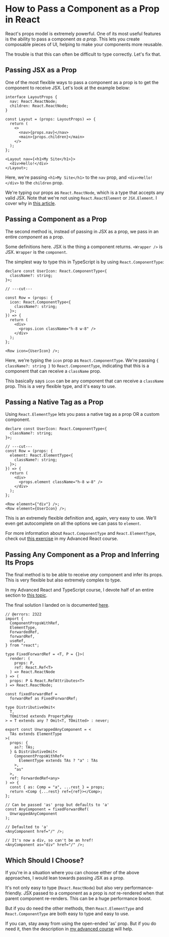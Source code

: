 # How to Pass a Component as a Prop in React

React's props model is extremely powerful. One of its most useful features is the ability to pass a component _as a prop_. This lets you create composable pieces of UI, helping to make your components more reusable.

The trouble is that this can often be difficult to type correctly. Let's fix that.

## Passing JSX as a Prop

One of the most flexible ways to pass a component as a prop is to get the component to receive JSX. Let's look at the example below:

```tsx twoslash
interface LayoutProps {
  nav: React.ReactNode;
  children: React.ReactNode;
}

const Layout = (props: LayoutProps) => {
  return (
    <>
      <nav>{props.nav}</nav>
      <main>{props.children}</main>
    </>
  );
};

<Layout nav={<h1>My Site</h1>}>
  <div>Hello!</div>
</Layout>;
```

Here, we're passing `<h1>My Site</h1>` to the `nav` prop, and `<div>Hello!</div>` to the `children` prop.

We're typing our props as `React.ReactNode`, which is a type that accepts any valid JSX. Note that we're not using `React.ReactElement` or `JSX.Element`. I cover why in [this article](https://www.totaltypescript.com/jsx-element-vs-react-reactnode).

## Passing a Component as a Prop

The second method is, instead of passing in JSX as a prop, we pass in an entire _component_ as a prop.

Some definitions here. JSX is the thing a component returns. `<Wrapper />` is JSX. `Wrapper` is the `component`.

The simplest way to type this in TypeScript is by using `React.ComponentType`:

```tsx twoslash
declare const UserIcon: React.ComponentType<{
  className?: string;
}>;

// ---cut---

const Row = (props: {
  icon: React.ComponentType<{
    className?: string;
  }>;
}) => {
  return (
    <div>
      <props.icon className="h-8 w-8" />
    </div>
  );
};

<Row icon={UserIcon} />;
```

Here, we're typing the `icon` prop as `React.ComponentType`. We're passing `{ className?: string }` to `React.ComponentType`, indicating that this is a component that can receive a `className` prop.

This basically says `icon` can be any component that can receive a `className` prop. This is a very flexible type, and it's easy to use.

## Passing a Native Tag as a Prop

Using `React.ElementType` lets you pass a native tag as a prop OR a custom component.

```tsx twoslash
declare const UserIcon: React.ComponentType<{
  className?: string;
}>;

// ---cut---
const Row = (props: {
  element: React.ElementType<{
    className?: string;
  }>;
}) => {
  return (
    <div>
      <props.element className="h-8 w-8" />
    </div>
  );
};

<Row element={"div"} />;
<Row element={UserIcon} />;
```

This is an extremely flexible definition and, again, very easy to use. We'll even get autocomplete on all the options we can pass to `element`.

For more information about `React.ComponentType` and `React.ElementType`, check out [this exercise](https://www.totaltypescript.com/workshops/advanced-react-with-typescript/types-deep-dive/understanding-react-s-elementtype-and-componenttype) in my Advanced React course.

## Passing Any Component as a Prop and Inferring Its Props

The final method is to be able to receive _any_ component and infer its props. This is very flexible but also extremely complex to type.

In my Advanced React and TypeScript course, I devote half of an entire section to [this topic](https://www.totaltypescript.com/workshops/advanced-react-with-typescript/advanced-patterns/the-as-prop-in-react).

The final solution I landed on is documented [here](https://github.com/total-typescript/react-typescript-tutorial/blob/main/src/08-advanced-patterns/72-as-prop-with-forward-ref.solution.tsx).

```tsx twoslash
// @errors: 2322
import {
  ComponentPropsWithRef,
  ElementType,
  ForwardedRef,
  forwardRef,
  useRef,
} from "react";

type FixedForwardRef = <T, P = {}>(
  render: (
    props: P,
    ref: React.Ref<T>
  ) => React.ReactNode
) => (
  props: P & React.RefAttributes<T>
) => React.ReactNode;

const fixedForwardRef =
  forwardRef as FixedForwardRef;

type DistributiveOmit<
  T,
  TOmitted extends PropertyKey
> = T extends any ? Omit<T, TOmitted> : never;

export const UnwrappedAnyComponent = <
  TAs extends ElementType
>(
  props: {
    as?: TAs;
  } & DistributiveOmit<
    ComponentPropsWithRef<
      ElementType extends TAs ? "a" : TAs
    >,
    "as"
  >,
  ref: ForwardedRef<any>
) => {
  const { as: Comp = "a", ...rest } = props;
  return <Comp {...rest} ref={ref}></Comp>;
};

// Can be passed 'as' prop but defaults to 'a'
const AnyComponent = fixedForwardRef(
  UnwrappedAnyComponent
);

// Defaulted to 'a'
<AnyComponent href="/" />;

// It's now a div, so can't be an href!
<AnyComponent as="div" href="/" />;
```

## Which Should I Choose?

If you're in a situation where you can choose either of the above approaches, I would lean towards passing JSX as a prop.

It's not only easy to type (`React.ReactNode`) but also very performance-friendly. JSX passed to a component as a prop is _not_ re-rendered when that parent component re-renders. This can be a huge performance boost.

But if you do need the other methods, then `React.ElementType` and `React.ComponentType` are both easy to type and easy to use.

If you can, stay away from using the open-ended 'as' prop. But if you do need it, then the description in [my advanced course](https://www.totaltypescript.com/workshops/advanced-react-with-typescript/advanced-patterns/the-as-prop-in-react) will help.
